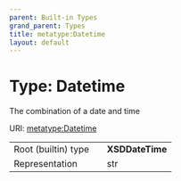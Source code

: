 ```yaml
---
parent: Built-in Types
grand_parent: Types
title: metatype:Datetime
layout: default
---
```


# Type: Datetime


The combination of a date and time

URI: [metatype:Datetime](https://linkml.github.io/linkml-model/docs/types/Datetime)

|  |  |  |
| --- | --- | --- |
| Root (builtin) type | | **XSDDateTime** |
| Representation | | str |
